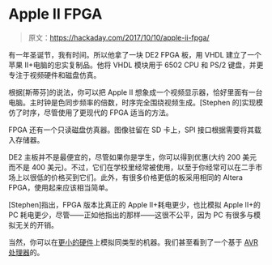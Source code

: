 # Apple II FPGA

> 原文：<https://hackaday.com/2017/10/10/apple-ii-fpga/>

有一年圣诞节，我有时间。所以他拿了一块 DE2 FPGA 板，用 VHDL 建立了一个苹果 II+电脑的忠实复制品。他将 VHDL 模块用于 6502 CPU 和 PS/2 键盘，并更专注于视频硬件和磁盘仿真。

根据[斯蒂芬]的说法，你可以把 Apple II 想象成一个视频显示器，恰好里面有一台电脑。主时钟是色同步频率的倍数，时序完全围绕视频生成。[Stephen 的]实现模仿了时序，尽管使用了更现代的 FPGA 适当的方法。

FPGA 还有一个只读磁盘仿真器。图像驻留在 SD 卡上，SPI 接口根据需要将其载入存储器。

DE2 主板并不是最便宜的，尽管如果你是学生，你可以得到优惠(大约 200 美元而不是 400 美元)。不过，它们在学校里经常被使用，以至于你经常可以在二手市场上以很低的价格买到它们。此外，有很多价格更低的板采用相同的 Altera FPGA，使用起来应该相当简单。

[Stephen]指出，FPGA 版本比真正的 Apple II+耗电更少，也比模拟 Apple II+的 PC 耗电更少，尽管——正如他指出的那样——这很不公平，因为 PC 有很多与模拟无关的开销。

当然，你可以在[更小的硬件](https://hackaday.com/2017/06/13/the-mini-apple-iie-that-runs-on-c-h-i-p/)上模拟同类型的机器。我们甚至看到了一个基于 [AVR 处理器](https://hackaday.com/2016/12/19/portable-apple-ii-on-an-avr/)的。